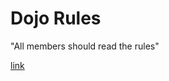 Dojo Rules
==========

"All members should read the rules"

[link](https://github.com/deadlyvipers)

